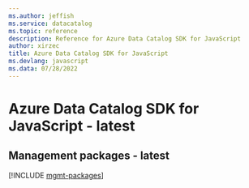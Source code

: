 ```yaml
---
ms.author: jeffish
ms.service: datacatalog
ms.topic: reference
description: Reference for Azure Data Catalog SDK for JavaScript
author: xirzec
title: Azure Data Catalog SDK for JavaScript
ms.devlang: javascript
ms.data: 07/28/2022
---
```

# Azure Data Catalog SDK for JavaScript - latest

## Management packages - latest
[!INCLUDE [mgmt-packages](data-catalog-mgmt-index.md)]